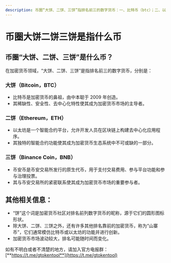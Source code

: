 ```yaml
---
description: 币圈“大饼、二饼、三饼”指排名前三的数字货币：一、比特币（btc）；二、以太坊（eth）；三、币安币（bnb）。
---
```


# 币圈大饼二饼三饼是指什么币

## 币圈“大饼、二饼、三饼”是什么币？

在加密货币领域，“大饼、二饼、三饼”是指排名前三的数字货币，分别是：

### 大饼（Bitcoin，BTC）

* 比特币是加密货币的鼻祖，由中本聪于 2009 年创造。
* 其稀缺性、安全性、去中心化特性使其成为加密货币市场的主导者。

### 二饼（Ethereum，ETH）

* 以太坊是一个智能合约平台，允许开发人员在区块链上构建去中心化应用程序。
* 其独特的智能合约功能使其成为加密货币生态系统中不可或缺的一部分。

### 三饼（Binance Coin，BNB）

* 币安币是币安交易所发行的原生代币，用于支付交易费用、参与平台功能和参与治理投票。
* 其与币安交易所的紧密联系使其成为加密货币市场的重要参与者。

## 其他相关信息：

* “饼”这个词是加密货币社区对排名前列数字货币的昵称，源于它们的圆形图标形状。
* 除大饼、二饼、三饼之外，还有许多其他排名靠前的加密货币，称为“山寨币”，它们通常模仿比特币或以太坊的功能并进行创新。
* 加密货币市场波动较大，排名可能随时间而变化。

如有不明白或者不清楚的地方，请加入官方电报群：[**https://t.me/gtokentool**](https://t.me/gtokentool)
